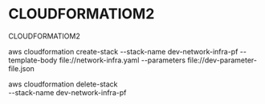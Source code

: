 # CLOUDFORMATIOM2
CLOUDFORMATIOM2

aws cloudformation create-stack --stack-name dev-network-infra-pf --template-body file://network-infra.yaml --parameters file://dev-parameter-file.json


aws cloudformation delete-stack \
    --stack-name dev-network-infra-pf